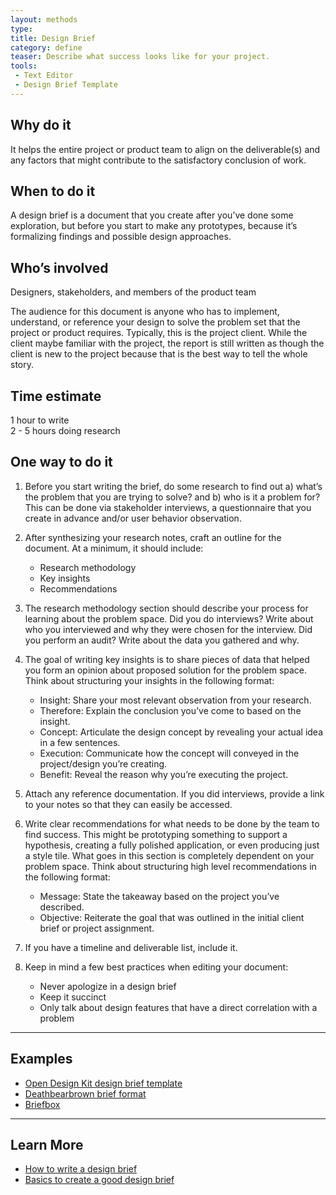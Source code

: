 ```yaml
---
layout: methods
type:
title: Design Brief
category: define
teaser: Describe what success looks like for your project.
tools:
 - Text Editor
 - Design Brief Template
---
```


## Why do it

It helps the entire project or product team to align on the deliverable(s) and any factors that might contribute to the satisfactory conclusion of work.

## When to do it

A design brief is a document that you create after you’ve done some exploration, but before you start to make any prototypes, because it’s formalizing findings and possible design approaches.

## Who’s involved

Designers, stakeholders, and members of the product team

The audience for this document is anyone who has to implement, understand, or reference your design to solve the problem set that the project or product requires. Typically, this is the project client. While the client maybe familiar with the project, the report is still written as though the client is new to the project because that is the best way to tell the whole story.


## Time estimate
1 hour to write  
2 - 5 hours doing research

## One way to do it

1. Before you start writing the brief, do some research to find out a) what’s the problem that you are trying to solve? and b) who is it a problem for?  This can be done via stakeholder interviews, a questionnaire that you create in advance and/or user behavior observation.

2. After synthesizing your research notes, craft an outline for the document. At a minimum, it should include:

    -  Research methodology
    -  Key insights
    -  Recommendations

3. The research methodology section should describe your process for learning about the problem space. Did you do interviews? Write about who you interviewed and why they were chosen for the interview. Did you perform an audit? Write about the data you gathered and why.

4. The goal of writing key insights is to share pieces of data that helped you form an opinion about proposed solution for the problem space. Think about structuring your insights in the following format:

	- Insight: Share your most relevant observation from your research.
	- Therefore: Explain the conclusion you’ve come to based on the insight.
	- Concept: Articulate the design concept by revealing your actual idea in a few sentences.
	- Execution: Communicate how the concept will conveyed in the project/design you’re creating.
	- Benefit: Reveal the reason why you’re executing the project.

5. Attach any reference documentation. If you did interviews, provide a link to your notes so that they can easily be accessed.

6. Write clear recommendations for what needs to be done by the team to find success. This might be prototyping something to support a hypothesis, creating a fully polished application, or even producing just a style tile. What goes in this section is completely dependent on your problem space. Think about structuring high level recommendations in the following format:

	- Message: State the takeaway based on the project you’ve described.
	- Objective: Reiterate the goal that was outlined in the initial client brief or project assignment.

7. If you have a timeline and deliverable list, include it.


8. Keep in mind a few best practices when editing your document:
	- Never apologize in a design brief
	- Keep it succinct
	- Only talk about design features that have a direct correlation with a problem

---

## Examples
- [Open Design Kit design brief template](https://docs.google.com/document/d/1HWWb39_3S4PX6mxKg5u394QKrh_UtbsnDideciWMHzU)
- [Deathbearbrown brief format](https://gist.github.com/deathbearbrown/552836bb525ebacdf0d91bf8231b3f99)
- [Briefbox](http://briefbox.me/)


---

## Learn More
- [How to write a design brief](https://www.shopify.com/partners/blog/100022086-how-to-write-a-design-brief-to-keep-your-web-design-projects-on-track)
- [Basics to create a good design brief](http://www.webdesignerdepot.com/2011/03/7-basics-to-create-a-good-design-brief/)
